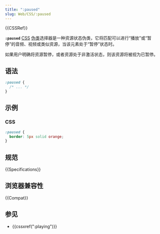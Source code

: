 ```yaml
---
title: ":paused"
slug: Web/CSS/:paused
---
```


{{CSSRef}}

**`:paused`** [CSS](/zh-CN/docs/Web/CSS) [伪类](/zh-CN/docs/Web/CSS/Pseudo-classes)选择器是一种资源状态伪类，它将匹配可以进行“播放”或“暂停”的音频、视频或类似资源，当该元素处于“暂停”状态时。

如果用户明确将资源暂停，或者资源处于非激活状态，则该资源将被视为已暂停。

## 语法

```css
:paused {
  /* ... */
}
```

## 示例

### CSS

```css
:paused {
  border: 5px solid orange;
}
```

## 规范

{{Specifications}}

## 浏览器兼容性

{{Compat}}

## 参见

- {{cssxref(":playing")}}
